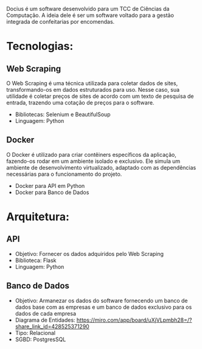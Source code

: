 Docius é um software desenvolvido para um TCC de Ciências da Computação. A ideia dele é ser um software voltado para a gestão integrada de confeitarias por encomendas.

# Tecnologias:

## Web Scraping
O Web Scraping é uma técnica utilizada para coletar dados de sites, transformando-os em dados estruturados para uso. Nesse caso, sua utilidade é coletar preços de sites de acordo com um texto de pesquisa de entrada, trazendo uma cotação de preços para o software.
- Bibliotecas: Selenium e BeautifulSoup
- Linguagem: Python

## Docker
O Docker é utilizado para criar contêiners específicos da aplicação, fazendo-os rodar em um ambiente isolado e exclusivo. Ele simula um ambiente de desenvolvimento virtualizado, adaptado com as dependências necessárias para o funcionamento do projeto.
- Docker para API em Python
- Docker para Banco de Dados

# Arquitetura:
## API
-  Objetivo: Fornecer os dados adquiridos pelo Web Scraping
-  Biblioteca: Flask
-  Linguagem: Python

## Banco de Dados
- Objetivo: Armanezar os dados do software fornecendo um banco de dados base com as empresas e um banco de dados exclusivo para os dados de cada empresa
- Diagrama de Entidades: https://miro.com/app/board/uXjVLpmbh28=/?share_link_id=428525371290
- Tipo: Relacional
- SGBD: PostgresSQL
